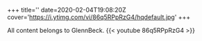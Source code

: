 +++
title=''
date=2020-02-04T19:08:20Z
cover='https://i.ytimg.com/vi/86q5RPpRzG4/hqdefault.jpg'
+++

All content belongs to GlennBeck.
{{< youtube 86q5RPpRzG4 >}}
